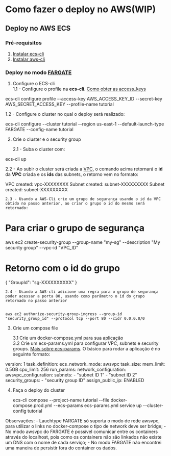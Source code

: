 # Como fazer o deploy no AWS(WIP)

## Deploy no AWS ECS

### Pré-requisitos

1. [Instalar ecs-cli](https://docs.aws.amazon.com/pt_br/AmazonECS/latest/developerguide/ECS_CLI_installation.html)
2. [Instalar aws-cli](https://aws.amazon.com/pt/cli/)  

### Deploy no modo [FARGATE](https://aws.amazon.com/pt/fargate/)

1. Configure o ECS-cli  
	1.1 - Configure o profile na **ecs-cli**. [Como obter as access_keys](https://aws.amazon.com/pt/blogs/security/wheres-my-secret-access-key/)
  
  ecs-cli configure profile --access-key AWS_ACCESS_KEY_ID --secret-key AWS_SECRET_ACCESS_KEY --profile-name tutorial
  
  1.2 - Configure o cluster no qual o deploy será realizado: 
  
  ecs-cli configure --cluster tutorial --region us-east-1 --default-launch-type FARGATE --config-name tutorial
  
2. Crie o cluster e o security group  

	2.1 - Suba o cluster com: 
  
  ecs-cli up
  
  2.2 - Ao subir o cluster será criada a [VPC](https://aws.amazon.com/pt/vpc/), o comando acima retornará o **id** da **VPC** criada e os **ids** das subnets, o retorno vem no formato:  
  
  VPC created: vpc-XXXXXXXX
  Subnet created: subnet-XXXXXXXXX
  Subnet created: subnet-XXXXXXXXX
 
	2.3 - Usando a AWS-Cli crie um grupo de segurança usando o id da VPC obtido no passo anterior, ao criar o grupo o id do mesmo será retornado:
  
  
  # Para criar o grupo de segurança
  aws ec2 create-security-group --group-name "my-sg" --description "My security group" --vpc-id "VPC_ID" 
  

  
  # Retorno com o id do grupo
  {
    "GroupId": "sg-XXXXXXXXXX"
  }
  
  
	2.4 - Usando a AWS-cli adicione uma regra para o grupo de segurança poder acessar a porta 80, usando como parâmetro o id do grupo retornado no passo anterior
  
  
	aws ec2 authorize-security-group-ingress --group-id "security_group_id" --protocol tcp --port 80 --cidr 0.0.0.0/0 
  

3. Crie um compose file

	3.1 Crie um docker-compose.yml para sua aplicação  
	3.2 Crie um ecs-params.yml para configurar VPC, subnets e security groups. [Mais sobre ecs-params](https://docs.aws.amazon.com/pt_br/AmazonECS/latest/developerguide/cmd-ecs-cli-compose.html#cmd-ecs-cli-compose-ecsparams). O básico para rodar a aplicação é no seguinte formato:  
  
  
  version: 1
  task_definition:
    ecs_network_mode: awsvpc
    task_size:
      mem_limit: 0.5GB
      cpu_limit: 256
    run_params:
      network_configuration:
        awsvpc_configuration:
          subnets:
            - "subnet ID 1"
            - "subnet ID 2"
          security_groups:
            - "security group ID"
          assign_public_ip: ENABLED
 
    
4. Faça o deploy do cluster

	ecs-cli compose --project-name tutorial --file docker-compose.prod.yml --ecs-params ecs-params.yml service up --cluster-config tutorial


Observações:
	- Lauchtype FARGATE só suporta o modo de rede awsvpc, para utilizar o links no docker-compose o tipo de network deve ser bridge;
	- No modo awsvpc do FARGATE é possível comunicar entre os containers através do localhost, pois como os containers não são linkados não existe um DNS com o nome de cada serviço;
 	- No modo FARGATE não encontrei uma maneira de persistir fora do container os dados.


